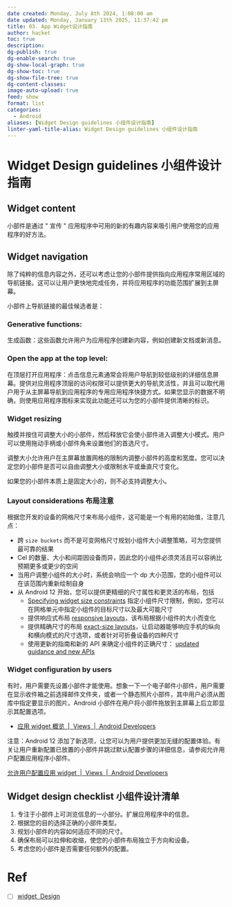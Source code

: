 ```yaml
---
date created: Monday, July 8th 2024, 1:08:00 am
date updated: Monday, January 13th 2025, 11:37:42 pm
title: 03. App Widget设计指南
author: hacket
toc: true
description: 
dg-publish: true
dg-enable-search: true
dg-show-local-graph: true
dg-show-toc: true
dg-show-file-tree: true
dg-content-classes: 
image-auto-upload: true
feed: show
format: list
categories:
  - Android
aliases: [Widget Design guidelines 小组件设计指南]
linter-yaml-title-alias: Widget Design guidelines 小组件设计指南
---
```


# Widget Design guidelines 小组件设计指南

## Widget content

小部件是通过 " 宣传 " 应用程序中可用的新的有趣内容来吸引用户使用您的应用程序的好方法。

## Widget navigation

除了纯粹的信息内容之外，还可以考虑让您的小部件提供指向应用程序常用区域的导航链接。这可以让用户更快地完成任务，并将应用程序的功能范围扩展到主屏幕。

小部件上导航链接的最佳候选者是：

### **Generative functions:**

生成函数：这些函数允许用户为应用程序创建新内容，例如创建新文档或新消息。

### **Open the app at the top level:**

在顶层打开应用程序：点击信息元素通常会将用户导航到较低级别的详细信息屏幕。提供对应用程序顶层的访问权限可以提供更大的导航灵活性，并且可以取代用户用于从主屏幕导航到应用程序的专用应用程序快捷方式。如果您显示的数据不明确，则使用应用程序图标来实现此功能还可以为您的小部件提供清晰的标识。

### Widget resizing

触摸并按住可调整大小的小部件，然后释放它会使小部件进入调整大小模式。用户可以使用拖动手柄或小部件角来设置他们的首选尺寸。

调整大小允许用户在主屏幕放置网格的限制内调整小部件的高度和宽度。您可以决定您的小部件是否可以自由调整大小或限制水平或垂直尺寸变化。

如果您的小部件本质上是固定大小的，则不必支持调整大小。

### Layout considerations 布局注意

根据您开发的设备的网格尺寸来布局小组件，这可能是一个有用的初始值，注意几点：

- 跨 `size buckets` 而不是可变网格尺寸规划小组件大小调整策略，可为您提供最可靠的结果
- Cel 的数量、大小和间距因设备而异，因此您的小组件必须灵活且可以容纳比预期更多或更少的空间
- 当用户调整小组件的大小时，系统会响应一个 dp 大小范围，您的小组件可以在该范围内重新绘制自身
- 从 Android 12 开始，您可以提供更精细的尺寸属性和更灵活的布局，包括
  - [Specifying widget size constraints](https://developer.android.com/guide/topics/appwidgets/layouts#specify-widget-size-constraints) 指定小组件尺寸限制，例如，您可以在网格单元中指定小组件的目标尺寸以及最大可能尺寸
  - 提供响应式布局 [responsive layouts](https://developer.android.com/guide/topics/appwidgets/layouts#provide-responsive-layouts)，该布局根据小组件的大小而变化
  - 提供精确尺寸的布局 [exact-size layouts](https://developer.android.com/guide/topics/appwidgets/layouts#provide-exact-layouts)，让启动器能够响应手机的纵向和横向模式的尺寸选项，或者针对可折叠设备的四种尺寸
  - 使用更新的指南和新的 API 来确定小组件的正确尺寸： [updated guidance and new APIs](https://developer.android.com/guide/topics/appwidgets/layouts#anatomy_determining_size)

### Widget configuration by users

有时，用户需要先设置小部件才能使用。想象一下一个电子邮件小部件，用户需要在显示收件箱之前选择邮件文件夹，或者一个静态照片小部件，其中用户必须从图库中指定要显示的图片。Android 小部件在用户将小部件拖放到主屏幕上后立即显示其配置选项。

- [应用 widget 概览  |  Views  |  Android Developers](https://developer.android.com/develop/ui/views/appwidgets/overview#configuration)

注意：Android 12 添加了新选项，让您可以为用户提供更加无缝的配置体验。有关让用户重新配置已放置的小部件并跳过默认配置步骤的详细信息，请参阅允许用户配置应用程序小部件。

[允许用户配置应用 widget  |  Views  |  Android Developers](https://developer.android.com/develop/ui/views/appwidgets/configuration)

## Widget design checklist 小组件设计清单

1. 专注于小部件上可浏览信息的一小部分。扩展应用程序中的信息。
2. 根据您的目的选择正确的小部件类型。
3. 规划小部件的内容如何适应不同的尺寸。
4. 确保布局可以拉伸和收缩，使您的小部件布局独立于方向和设备。
5. 考虑您的小部件是否需要任何额外的配置。

# Ref

- [ ] [widget  Design](https://developer.android.com/design/ui/mobile/guides/widgets)
